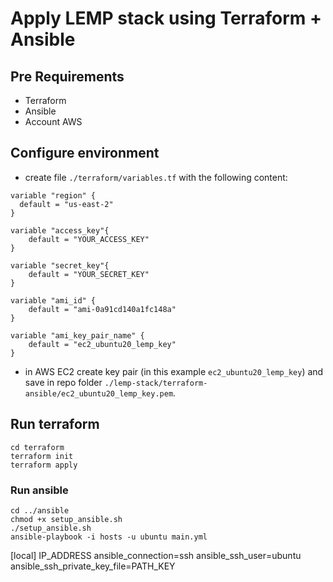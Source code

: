 # Apply LEMP stack using Terraform + Ansible

## Pre Requirements
- Terraform
- Ansible
- Account AWS
  
## Configure environment
- create file `./terraform/variables.tf` with the following content:
```
variable "region" {
  default = "us-east-2"
}

variable "access_key"{
    default = "YOUR_ACCESS_KEY"
}

variable "secret_key"{
    default = "YOUR_SECRET_KEY"
}

variable "ami_id" {
    default = "ami-0a91cd140a1fc148a"
}

variable "ami_key_pair_name" {
    default = "ec2_ubuntu20_lemp_key"
}
```
- in AWS EC2 create key pair (in this example `ec2_ubuntu20_lemp_key`) and save in repo folder `./lemp-stack/terraform-ansible/ec2_ubuntu20_lemp_key.pem`.

## Run terraform

```
cd terraform
terraform init
terraform apply
```

### Run ansible
```
cd ../ansible
chmod +x setup_ansible.sh
./setup_ansible.sh
ansible-playbook -i hosts -u ubuntu main.yml
```


[local]
IP_ADDRESS ansible_connection=ssh ansible_ssh_user=ubuntu ansible_ssh_private_key_file=PATH_KEY 
